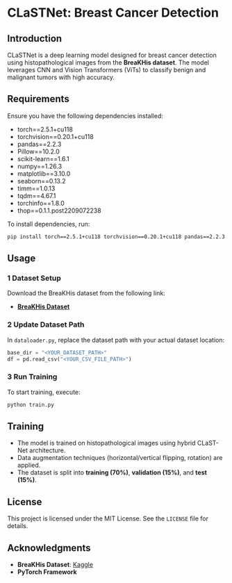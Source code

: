 # CLaSTNet: Breast Cancer Detection

## Introduction
CLaSTNet is a deep learning model designed for breast cancer detection using histopathological images from the **BreaKHis dataset**. The model leverages CNN and Vision Transformers (ViTs) to classify benign and malignant tumors with high accuracy.

## Requirements
Ensure you have the following dependencies installed:

- torch==2.5.1+cu118  
- torchvision==0.20.1+cu118  
- pandas==2.2.3  
- Pillow==10.2.0  
- scikit-learn==1.6.1  
- numpy==1.26.3  
- matplotlib==3.10.0  
- seaborn==0.13.2  
- timm==1.0.13  
- tqdm==4.67.1  
- torchinfo==1.8.0  
- thop==0.1.1.post2209072238  


To install dependencies, run:
```bash
pip install torch==2.5.1+cu118 torchvision==0.20.1+cu118 pandas==2.2.3 numpy==1.26.3 Pillow==10.2.0 scikit-learn==1.6.1 matplotlib==3.10.0 seaborn==0.13.2 timm==1.0.13 tqdm==4.67.1 torchinfo==1.8.0 thop==0.1.1.post2209072238
```

## Usage
### 1️ **Dataset Setup**
Download the BreaKHis dataset from the following link:
- **[BreaKHis Dataset](https://www.kaggle.com/datasets/ambarish/breakhis)**

### 2️ **Update Dataset Path**
In `dataloader.py`, replace the dataset path with your actual dataset location:
```python
base_dir = "<YOUR_DATASET_PATH>"
df = pd.read_csv("<YOUR_CSV_FILE_PATH>")
```

### 3️ **Run Training**
To start training, execute:
```bash
python train.py
```

## Training
- The model is trained on histopathological images using hybrid CLaST-Net architecture.
- Data augmentation techniques (horizontal/vertical flipping, rotation) are applied.
- The dataset is split into **training (70%)**, **validation (15%)**, and **test (15%)**.

## License
This project is licensed under the MIT License. See the `LICENSE` file for details.

## Acknowledgments
- **BreaKHis Dataset**: [Kaggle](https://www.kaggle.com/datasets/ambarish/breakhis)
- **PyTorch Framework** 

